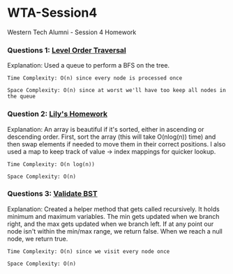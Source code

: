 # WTA-Session4
Western Tech Alumni - Session 4 Homework


### Questions 1: [Level Order Traversal](https://www.hackerrank.com/challenges/tree-level-order-traversal/problem)

Explanation: Used a queue to perform a BFS on the tree.
```
Time Complexity: O(n) since every node is processed once

Space Complexity: O(n) since at worst we'll have too keep all nodes in the queue
```


### Question 2: [Lily's Homework](https://www.hackerrank.com/challenges/lilys-homework/problem)

Explanation: An array is beautiful if it's sorted, either in ascending or descending order. First, sort the array (this will take O(nlog(n)) time) and then swap elements if needed to move them in their correct positions. I also used a map to keep track of value -> index mappings for quicker lookup.
```
Time Complexity: O(n log(n))

Space Complexity: O(n)
```


### Questions 3: [Validate BST](https://www.hackerrank.com/challenges/is-binary-search-tree/problem)

Explanation: Created a helper method that gets called recursively. It holds minimum and maximum variables. The min gets updated when we branch right, and the max gets updated when we branch left. If at any point our node isn't within the min/max range, we return false. When we reach a null node, we return true.
```
Time Complexity: O(n) since we visit every node once

Space Complexity: O(n) 
```
